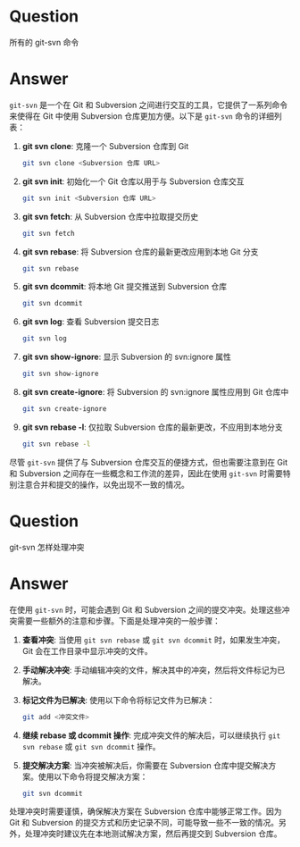 <!-- @format -->

# Question

所有的 git-svn 命令

# Answer

`git-svn` 是一个在 Git 和 Subversion 之间进行交互的工具，它提供了一系列命令来使得在 Git 中使用 Subversion 仓库更加方便。以下是 `git-svn` 命令的详细列表：

1. **git svn clone**: 克隆一个 Subversion 仓库到 Git

    ```bash
    git svn clone <Subversion 仓库 URL>
    ```

2. **git svn init**: 初始化一个 Git 仓库以用于与 Subversion 仓库交互

    ```bash
    git svn init <Subversion 仓库 URL>
    ```

3. **git svn fetch**: 从 Subversion 仓库中拉取提交历史

    ```bash
    git svn fetch
    ```

4. **git svn rebase**: 将 Subversion 仓库的最新更改应用到本地 Git 分支

    ```bash
    git svn rebase
    ```

5. **git svn dcommit**: 将本地 Git 提交推送到 Subversion 仓库

    ```bash
    git svn dcommit
    ```

6. **git svn log**: 查看 Subversion 提交日志

    ```bash
    git svn log
    ```

7. **git svn show-ignore**: 显示 Subversion 的 svn:ignore 属性

    ```bash
    git svn show-ignore
    ```

8. **git svn create-ignore**: 将 Subversion 的 svn:ignore 属性应用到 Git 仓库中

    ```bash
    git svn create-ignore
    ```

9. **git svn rebase -l**: 仅拉取 Subversion 仓库的最新更改，不应用到本地分支
    ```bash
    git svn rebase -l
    ```

尽管 `git-svn` 提供了与 Subversion 仓库交互的便捷方式，但也需要注意到在 Git 和 Subversion 之间存在一些概念和工作流的差异，因此在使用 `git-svn` 时需要特别注意合并和提交的操作，以免出现不一致的情况。

# Question

git-svn 怎样处理冲突

# Answer

在使用 `git-svn` 时，可能会遇到 Git 和 Subversion 之间的提交冲突。处理这些冲突需要一些额外的注意和步骤。下面是处理冲突的一般步骤：

1. **查看冲突**: 当使用 `git svn rebase` 或 `git svn dcommit` 时，如果发生冲突，Git 会在工作目录中显示冲突的文件。

2. **手动解决冲突**: 手动编辑冲突的文件，解决其中的冲突，然后将文件标记为已解决。

3. **标记文件为已解决**: 使用以下命令将标记文件为已解决：

    ```bash
    git add <冲突文件>
    ```

4. **继续 rebase 或 dcommit 操作**: 完成冲突文件的解决后，可以继续执行 `git svn rebase` 或 `git svn dcommit` 操作。

5. **提交解决方案**: 当冲突被解决后，你需要在 Subversion 仓库中提交解决方案。使用以下命令将提交解决方案：
    ```bash
    git svn dcommit
    ```

处理冲突时需要谨慎，确保解决方案在 Subversion 仓库中能够正常工作。因为 Git 和 Subversion 的提交方式和历史记录不同，可能导致一些不一致的情况。另外，处理冲突时建议先在本地测试解决方案，然后再提交到 Subversion 仓库。
